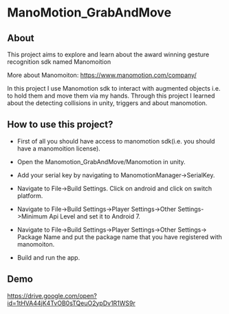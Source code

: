 # ManoMotion_GrabAndMove

## About

This project aims to explore and learn about the  award winning gesture recognition sdk named Manomoition

More about Manomoiton: https://www.manomotion.com/company/

In this project I use Manomotion sdk to interact with augmented objects i.e. to hold them and move them via my hands. Through this project I learned about the detecting collisions in unity, triggers and about manomotion.

## How to use this project?

 * First of all you should have access to manomotion sdk(i.e. you should have a manomoition license).
 
 * Open the Manomotion_GrabAndMove/Manomotion in unity.
 
 * Add your serial key by navigating to ManomotionManager->SerialKey.
 
 * Navigate to File->Build Settings. Click on android and click on switch platform.
 
 * Navigate to File->Build Settings->Player Settings->Other Settings->Minimum Api Level and set it to Android 7.
 
 * Navigate to File->Build Settings->Player Settings->Other Settings-> Package Name and put the package name that you have registered with manomoiton.
 
 * Build and run the app.
 
 
 ## Demo
 https://drive.google.com/open?id=1tHVA44jK4TvOB0sTQeuO2ypDv1R1WS9r
 

